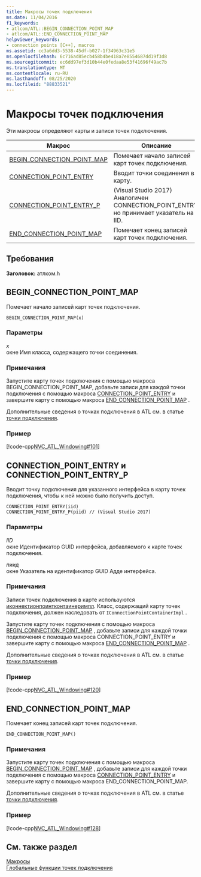 ```yaml
---
title: Макросы точек подключения
ms.date: 11/04/2016
f1_keywords:
- atlcom/ATL::BEGIN_CONNECTION_POINT_MAP
- atlcom/ATL::END_CONNECTION_POINT_MAP
helpviewer_keywords:
- connection points [C++], macros
ms.assetid: cc3a6dd3-5538-45df-b027-1f34963c31e5
ms.openlocfilehash: 6c716ad85ecb458b4be418a7e8554687dd19f3d8
ms.sourcegitcommit: ec6dd97ef3d10b44e0fedaa8e53f41696f49ac7b
ms.translationtype: MT
ms.contentlocale: ru-RU
ms.lasthandoff: 08/25/2020
ms.locfileid: "88833521"
---
```

# <a name="connection-point-macros"></a>Макросы точек подключения

Эти макросы определяют карты и записи точек подключения.

|Макрос|Описание|
|-|-|
|[BEGIN_CONNECTION_POINT_MAP](#begin_connection_point_map)|Помечает начало записей карт точек подключения.|
|[CONNECTION_POINT_ENTRY](#connection_point_entry)|Вводит точки соединения в карту.|
|[CONNECTION_POINT_ENTRY_P](#connection_point_entry)| (Visual Studio 2017) Аналогичен CONNECTION_POINT_ENTRY, но принимает указатель на IID.|
|[END_CONNECTION_POINT_MAP](#end_connection_point_map)|Помечает конец записей карт точек подключения.|

## <a name="requirements"></a>Требования

**Заголовок:** атлком.h

## <a name="begin_connection_point_map"></a><a name="begin_connection_point_map"></a> BEGIN_CONNECTION_POINT_MAP

Помечает начало записей карт точек подключения.

```
BEGIN_CONNECTION_POINT_MAP(x)
```

### <a name="parameters"></a>Параметры

*x*<br/>
окне Имя класса, содержащего точки соединения.

### <a name="remarks"></a>Примечания

Запустите карту точек подключения с помощью макроса BEGIN_CONNECTION_POINT_MAP, добавьте записи для каждой точки подключения с помощью макроса [CONNECTION_POINT_ENTRY](#connection_point_entry) и завершите карту с помощью макроса [END_CONNECTION_POINT_MAP](#end_connection_point_map) .

Дополнительные сведения о точках подключения в ATL см. в статье [точки подключения](../../atl/atl-connection-points.md).

### <a name="example"></a>Пример

[!code-cpp[NVC_ATL_Windowing#101](../../atl/codesnippet/cpp/connection-point-macros_1.h)]

## <a name="connection_point_entry-and-connection_point_entry_p"></a><a name="connection_point_entry"></a> CONNECTION_POINT_ENTRY и CONNECTION_POINT_ENTRY_P

Вводит точку подключения для указанного интерфейса в карту точек подключения, чтобы к ней можно было получить доступ.

```
CONNECTION_POINT_ENTRY(iid)
CONNECTION_POINT_ENTRY_P(piid) // (Visual Studio 2017)
```

### <a name="parameters"></a>Параметры

*IID*<br/>
окне Идентификатор GUID интерфейса, добавляемого к карте точек подключения.

*пиид*<br/>
окне Указатель на идентификатор GUID Адде интерфейса.

### <a name="remarks"></a>Примечания

Записи точек подключения в карте используются [иконнектионпоинтконтаинеримпл](../../atl/reference/iconnectionpointcontainerimpl-class.md). Класс, содержащий карту точек подключения, должен наследовать от `IConnectionPointContainerImpl` .

Запустите карту точек подключения с помощью макроса [BEGIN_CONNECTION_POINT_MAP](#begin_connection_point_map) , добавьте записи для каждой точки подключения с помощью макроса CONNECTION_POINT_ENTRY и завершите карту с помощью макроса [END_CONNECTION_POINT_MAP](#end_connection_point_map) .

Дополнительные сведения о точках подключения в ATL см. в статье [точки подключения](../../atl/atl-connection-points.md).

### <a name="example"></a>Пример

[!code-cpp[NVC_ATL_Windowing#120](../../atl/codesnippet/cpp/connection-point-macros_2.h)]

## <a name="end_connection_point_map"></a><a name="end_connection_point_map"></a> END_CONNECTION_POINT_MAP

Помечает конец записей карт точек подключения.

```
END_CONNECTION_POINT_MAP()
```

### <a name="remarks"></a>Примечания

Запустите карту точек подключения с помощью макроса [BEGIN_CONNECTION_POINT_MAP](#begin_connection_point_map) , добавьте записи для каждой точки подключения с помощью макроса [CONNECTION_POINT_ENTRY](#connection_point_entry) и завершите карту с помощью макроса END_CONNECTION_POINT_MAP.

Дополнительные сведения о точках подключения в ATL см. в статье [точки подключения](../../atl/atl-connection-points.md).

### <a name="example"></a>Пример

[!code-cpp[NVC_ATL_Windowing#128](../../atl/codesnippet/cpp/connection-point-macros_3.h)]

## <a name="see-also"></a>См. также раздел

[Макросы](../../atl/reference/atl-macros.md)<br/>
[Глобальные функции точек подключения](../../atl/reference/connection-point-global-functions.md)
